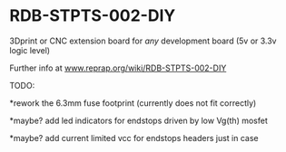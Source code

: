 RDB-STPTS-002-DIY
=================

3Dprint or CNC extension board for *any* development board (5v or 3.3v logic level)

Further info at www.reprap.org/wiki/RDB-STPTS-002-DIY


TODO:

*rework the 6.3mm fuse footprint (currently does not fit correctly)

*maybe? add led indicators for endstops driven by low Vg(th) mosfet

*maybe? add current limited vcc for endstops headers just in case
